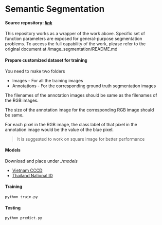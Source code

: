 # Semantic Segmentation

#### Source repository: *[link](https://github.com/divamgupta/image-segmentation-keras)*
This repository works as a wrapper of the work above. Specific set of function parameters are exposed for general-purpose segmentation problems. To access the full capability of the work, please refer to the original document at /image_segmentation/README.md 

#### Prepare customized dataset for training
You need to make two folders

- Images - For all the training images
- Annotations - For the corresponding ground truth segmentation images

The filenames of the annotation images should be same as the filenames of the RGB images.

The size of the annotation image for the corresponding RGB image should be same.

For each pixel in the RGB image, the class label of that pixel in the annotation image would be the value of the blue pixel.

> It is suggested to work on square image for better performance

#### Models
Download and place under *./models*

- [Vietnam CCCD](https://ocsg.larksuite.com/drive/folder/fldusi2Xbq2zcfCSDTEIQOQ1rbe)
- [Thailand National ID]()

#### Training
`python train.py`

#### Testing
`python predict.py`